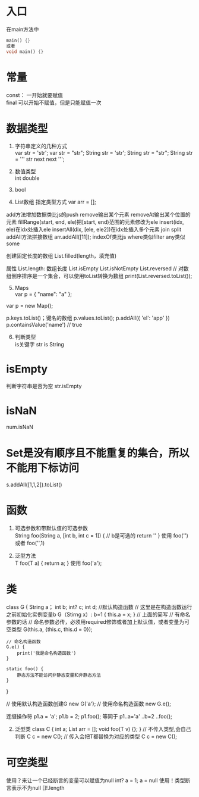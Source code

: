 # 入口   
在main方法中
```dart
main() {}
或者
void main() {}
```     

# 常量    
const： 一开始就要赋值    
final 可以开始不赋值，但是只能赋值一次     

# 数据类型    
1. 字符串定义的几种方式      
var str = 'str';
var str = "str";
String str = 'str';
String str = "str";
String str = ''' str
next
next
''';

2. 数值类型         
int
double

3. bool

4. List数组
指定类型方式
var arr = <String>[];

add方法增加数据类比js的push
remove输出某个元素
removeAt输出某个位置的元素
fillRange(start, end, ele)把[start, end)范围的元素修改为ele
insert(idx, ele)在idx处插入ele
insertAll(dix, [ele, ele2])在idx处插入多个元素
join
split
addAll方法拼接数组 arr.addAll([11]);
indexOf类比js
where类似filter
any类似some

创建固定长度的数组
List.filled(length，填充值)      

属性
List.length: 数组长度
List.isEmpty
List.isNotEmpty
List.reversed  // 对数组倒序排序是一个集合，可以使用toList转换为数组
print(List.reversed.toList());

5. Maps      
var p = {
    "name": "a"
};

var p = new Map();

p.keys.toList()；键名的数组
p.values.toList();
p.addAll({
    'el': 'app'
})
p.containsValue('name') // true

6. 判断类型     
is关键字
str is String    


# isEmpty    
判断字符串是否为空
str.isEmpty

# isNaN
num.isNaN

# Set是没有顺序且不能重复的集合，所以不能用下标访问      
s.addAll([1,1,2]).toList()       


# 函数     
1. 可选参数和带默认值的可选参数   
String foo(String a, [int b, int c = 1]) { // b是可选的
    return ''
}
使用
foo('')
或者
foo('',1)       


2. 泛型方法      
T foo<T>(T a) {
    return a;
}
使用
foo<String>('a');

# 类    
class G {
    String a；
    int b;
    int? c;
    int d;
    //默认构造函数
    // 这里是在构造函数运行之前初始化实例变量b
    G（Stirng x）: b=1 {
        this.a = x;
    }
    // 上面的简写
    // 有命名参数的话
    // 命名参数必传，必须用required修饰或者加上默认值，或者变量为可空类型
    G(this.a, {this.c, this.d = 0});

    // 命名构造函数
    G.e() {
        print('我是命名构造函数')
    }

    static foo() {
        静态方法不能访问非静态变量和非静态方法
    }
}

// 使用默认构造函数创建G
new G('a');
// 使用命名构造函数
new G.e();


连缀操作符
p1.a = 'a';
p1.b = 2;
p1.foo();
等同于
p1..a='a'
  ..b=2
  ..foo();      


2. 泛型类
class C<T> {
    int a;
    List arr = <T>[];
    void foo(T v) {};
}
// 不传入类型,会自己判断
C c = new C();
// 传入会把T都替换为对应的类型
C c = new C<int>();


# 可空类型    
使用？来让一个已经断言的变量可以赋值为null
int? a = 1;
a = null
使用！类型断言表示不为null
[]!.length